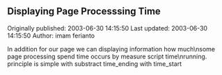 ## Displaying Page Processsing Time 
Originally published: 2003-06-30 14:15:50 
Last updated: 2003-06-30 14:15:50 
Author: imam ferianto 
 
In addition for our page we can displaying information how much\nsome page processing spend time occurs by measure script time\nrunning. principle is simple with substract time_ending with time_start